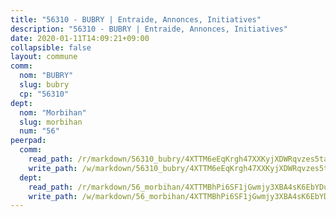 ```yaml
---
title: "56310 - BUBRY | Entraide, Annonces, Initiatives"
description: "56310 - BUBRY | Entraide, Annonces, Initiatives"
date: 2020-01-11T14:09:21+09:00
collapsible: false
layout: commune
comm:
  nom: "BUBRY"
  slug: bubry
  cp: "56310"
dept:
  nom: "Morbihan"
  slug: morbihan
  num: "56"
peerpad:
  comm:
    read_path: /r/markdown/56310_bubry/4XTTM6eEqKrgh47XXKyjXDWRqvzes5ta5tRwCptmwVAiQ7bQX
    write_path: /w/markdown/56310_bubry/4XTTM6eEqKrgh47XXKyjXDWRqvzes5ta5tRwCptmwVAiQ7bQX-K3TgUkxzbKTQRyczriXTTEejrUXS67Vba5odyCD97KQ7QvMNKYeSjkYFrzSt1L2jn9SRdgbLopjeVrXtQ3RfYL3jMSxpsGbfPQmhnU5mwK9E5M6GKpzeS2VLYM61nWKjpJ1pnH79
  dept:
    read_path: /r/markdown/56_morbihan/4XTTMBhPi6SF1jGwmjy3XBA4sK6EbYDun44EYwF3irZ7aBa5U
    write_path: /w/markdown/56_morbihan/4XTTMBhPi6SF1jGwmjy3XBA4sK6EbYDun44EYwF3irZ7aBa5U-K3TgV3HyhWtqSpmJ2GGLPRtHigVTcxkFRVLMX5R66UyRAN55PNUQgmTNwaDuJmWps9EVWQzncDySYbA7Pg7qEdRXsayrZysPHK4HeKM3FG1U8vQvyUvaDoFo4L4Z8coFC71q4zES
---
```


